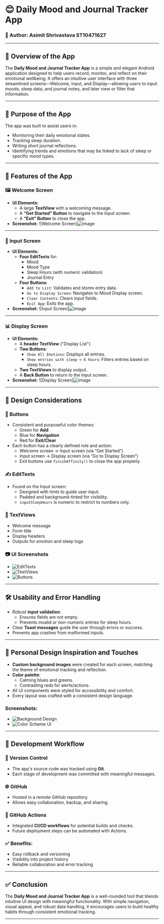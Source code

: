 # 😊 Daily Mood and Journal Tracker App

### 👤 Author: Asimit Shrivastava ST10471627

---

## 📱 Overview of the App
The **Daily Mood and Journal Tracker App** is a simple and elegant Android application designed to help users record, monitor, and reflect on their emotional wellbeing. It offers an intuitive user interface with three streamlined screens—Welcome, Input, and Display—allowing users to input moods, sleep data, and journal notes, and later view or filter that information.

---

## 🎯 Purpose of the App
The app was built to assist users in:
- Monitoring their daily emotional states.
- Tracking sleep duration.
- Writing short journal reflections.
- Identifying trends and emotions that may be linked to lack of sleep or specific mood types.

---

## 🌟 Features of the App

### 🖼️ Welcome Screen
- **UI Elements:**
  - A large **TextView** with a welcoming message.
  - A **“Get Started” Button** to navigate to the Input screen.
  - A **“Exit” Button** to close the app.
- **Screenshot:**
  ![Welcome Screen]![image](https://github.com/user-attachments/assets/9ef87e65-feb7-4aba-b8a1-5e5ffef52ec2)


---

### 📝 Input Screen
- **UI Elements:**
  - **Four EditTexts** for:
    - Mood
    - Mood Type
    - Sleep Hours (with numeric validation)
    - Journal Entry
  - **Four Buttons**:
    - `Add to List`: Validates and stores entry data.
    - `Go to Display Screen`: Navigates to Mood Display screen.
    - `Clear Contents`: Clears input fields.
    - `Exit App`: Exits the app.
- **Screenshot:**
  ![Input Screen]![image](https://github.com/user-attachments/assets/f465e220-c520-4215-ad55-86fd06ac39ec)

---

### 📊 Display Screen
- **UI Elements:**
  - A **header TextView** ("Display List")
  - **Two Buttons**:
    - `Show All Emotions`: Displays all entries.
    - `Show entries with sleep < 6 hours`: Filters entries based on sleep hours.
  - **Two TextViews** to display output.
  - A **Back Button** to return to the Input screen.
- **Screenshot:**
  ![Display Screen]![image](https://github.com/user-attachments/assets/89c561b7-bdad-4097-b244-579e6389a489)



---

## 🎨 Design Considerations

### 🔘 Buttons
- Consistent and purposeful color themes:
  - Green for **Add**
  - Blue for **Navigation**
  - Red for **Exit/Clear**
- Each button has a clearly defined role and action:
  - Welcome screen → Input screen (via “Get Started”)
  - Input screen → Display screen (via “Go to Display Screen”)
  - Exit buttons use `finishAffinity()` to close the app properly.

### ✍️ EditTexts
- Found on the Input screen:
  - Designed with hints to guide user input.
  - Padded and background-tinted for visibility.
  - `inputSleepHours` is numeric to restrict to numbers only.
  
### 📝 TextViews
- Welcome message
- Form title
- Display headers
- Outputs for emotion and sleep logs

### 📷 UI Screenshots
- ![EditTexts](screenshots/edittexts_input.png)
- ![TextViews](screenshots/textviews_display.png)
- ![Buttons](screenshots/buttons_design.png)

---

## 🛠️ Usability and Error Handling
- Robust **input validation**:
  - Ensures fields are not empty.
  - Prevents invalid or non-numeric entries for sleep hours.
- Clear **Toast messages** guide the user through errors or success.
- Prevents app crashes from malformed inputs.

---

## 🎨 Personal Design Inspiration and Touches
- **Custom background images** were created for each screen, matching the theme of emotional tracking and reflection.
- **Color palette**:
  - Calming blues and greens.
  - Contrasting reds for alerts/actions.
- All UI components were styled for accessibility and comfort.
- Every layout was crafted with a consistent design language.

### Screenshots:
- ![Background Design](screenshots/backgrounds_all.png)
- ![Color Scheme UI](screenshots/colorscheme.png)

---

## 🔁 Development Workflow

### 🧠 Version Control
- The app's source code was tracked using **Git**.
- Each stage of development was committed with meaningful messages.

### 🌐 GitHub
- Hosted in a remote GitHub repository.
- Allows easy collaboration, backup, and sharing.

### 🤖 GitHub Actions
- Integrated **CI/CD workflows** for potential builds and checks.
- Future deployment steps can be automated with Actions.

### ✅ Benefits:
- Easy rollback and versioning
- Visibility into project history
- Reliable collaboration and error tracking

---

## ✅ Conclusion
The **Daily Mood and Journal Tracker App** is a well-rounded tool that blends intuitive UI design with meaningful functionality. With simple navigation, visual appeal, and robust data handling, it encourages users to build healthy habits through consistent emotional tracking.

---

